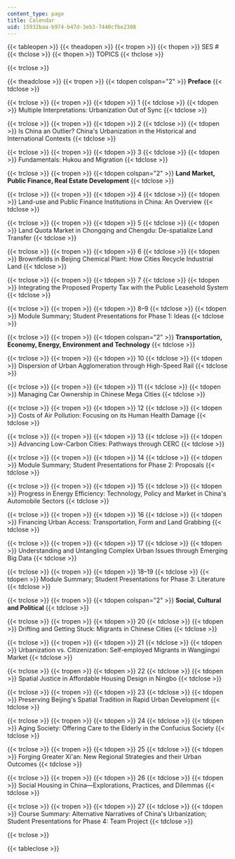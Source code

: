 ```yaml
---
content_type: page
title: Calendar
uid: 15932baa-b974-b47d-3eb3-7440cfbe2308
---
```


{{< tableopen >}}
{{< theadopen >}}
{{< tropen >}}
{{< thopen >}}
SES #
{{< thclose >}}
{{< thopen >}}
TOPICS
{{< thclose >}}

{{< trclose >}}

{{< theadclose >}}
{{< tropen >}}
{{< tdopen colspan="2" >}}
**Preface**
{{< tdclose >}}

{{< trclose >}}
{{< tropen >}}
{{< tdopen >}}
1
{{< tdclose >}}
{{< tdopen >}}
Multiple Interpretations: Urbanization Out of Sync
{{< tdclose >}}

{{< trclose >}}
{{< tropen >}}
{{< tdopen >}}
2
{{< tdclose >}}
{{< tdopen >}}
Is China an Outlier? China's Urbanization in the Historical and International Contexts
{{< tdclose >}}

{{< trclose >}}
{{< tropen >}}
{{< tdopen >}}
3
{{< tdclose >}}
{{< tdopen >}}
Fundamentals: Hukou and Migration
{{< tdclose >}}

{{< trclose >}}
{{< tropen >}}
{{< tdopen colspan="2" >}}
**Land Market, Public Finance, Real Estate Development**
{{< tdclose >}}

{{< trclose >}}
{{< tropen >}}
{{< tdopen >}}
4
{{< tdclose >}}
{{< tdopen >}}
Land-use and Public Finance Institutions in China: An Overview
{{< tdclose >}}

{{< trclose >}}
{{< tropen >}}
{{< tdopen >}}
5
{{< tdclose >}}
{{< tdopen >}}
Land Quota Market in Chongqing and Chengdu: De-spatialize Land Transfer
{{< tdclose >}}

{{< trclose >}}
{{< tropen >}}
{{< tdopen >}}
6
{{< tdclose >}}
{{< tdopen >}}
Brownfields in Beijing Chemical Plant: How Cities Recycle Industrial Land
{{< tdclose >}}

{{< trclose >}}
{{< tropen >}}
{{< tdopen >}}
7
{{< tdclose >}}
{{< tdopen >}}
Integrating the Proposed Property Tax with the Public Leasehold System
{{< tdclose >}}

{{< trclose >}}
{{< tropen >}}
{{< tdopen >}}
8–9
{{< tdclose >}}
{{< tdopen >}}
Module Summary; Student Presentations for Phase 1: Ideas
{{< tdclose >}}

{{< trclose >}}
{{< tropen >}}
{{< tdopen colspan="2" >}}
**Transportation, Economy, Energy, Environment and Technology**
{{< tdclose >}}

{{< trclose >}}
{{< tropen >}}
{{< tdopen >}}
10
{{< tdclose >}}
{{< tdopen >}}
Dispersion of Urban Agglomeration through High-Speed Rail
{{< tdclose >}}

{{< trclose >}}
{{< tropen >}}
{{< tdopen >}}
11
{{< tdclose >}}
{{< tdopen >}}
Managing Car Ownership in Chinese Mega Cities
{{< tdclose >}}

{{< trclose >}}
{{< tropen >}}
{{< tdopen >}}
12
{{< tdclose >}}
{{< tdopen >}}
Costs of Air Pollution: Focusing on its Human Health Damage
{{< tdclose >}}

{{< trclose >}}
{{< tropen >}}
{{< tdopen >}}
13
{{< tdclose >}}
{{< tdopen >}}
Advancing Low-Carbon Cities: Pathways through CERC
{{< tdclose >}}

{{< trclose >}}
{{< tropen >}}
{{< tdopen >}}
14
{{< tdclose >}}
{{< tdopen >}}
Module Summary; Student Presentations for Phase 2: Proposals
{{< tdclose >}}

{{< trclose >}}
{{< tropen >}}
{{< tdopen >}}
15
{{< tdclose >}}
{{< tdopen >}}
Progress in Energy Efficiency: Technology, Policy and Market in China's Automobile Sectors
{{< tdclose >}}

{{< trclose >}}
{{< tropen >}}
{{< tdopen >}}
16
{{< tdclose >}}
{{< tdopen >}}
Financing Urban Access: Transportation, Form and Land Grabbing
{{< tdclose >}}

{{< trclose >}}
{{< tropen >}}
{{< tdopen >}}
17
{{< tdclose >}}
{{< tdopen >}}
Understanding and Untangling Complex Urban Issues through Emerging Big Data
{{< tdclose >}}

{{< trclose >}}
{{< tropen >}}
{{< tdopen >}}
18–19
{{< tdclose >}}
{{< tdopen >}}
Module Summary; Student Presentations for Phase 3: Literature
{{< tdclose >}}

{{< trclose >}}
{{< tropen >}}
{{< tdopen colspan="2" >}}
**Social, Cultural and Political**
{{< tdclose >}}

{{< trclose >}}
{{< tropen >}}
{{< tdopen >}}
20
{{< tdclose >}}
{{< tdopen >}}
Drifting and Getting Stuck: Migrants in Chinese Cities
{{< tdclose >}}

{{< trclose >}}
{{< tropen >}}
{{< tdopen >}}
21
{{< tdclose >}}
{{< tdopen >}}
Urbanization vs. Citizenization: Self-employed Migrants in Wangjingxi Market
{{< tdclose >}}

{{< trclose >}}
{{< tropen >}}
{{< tdopen >}}
22
{{< tdclose >}}
{{< tdopen >}}
Spatial Justice in Affordable Housing Design in Ningbo
{{< tdclose >}}

{{< trclose >}}
{{< tropen >}}
{{< tdopen >}}
23
{{< tdclose >}}
{{< tdopen >}}
Preserving Beijing's Spatial Tradition in Rapid Urban Development
{{< tdclose >}}

{{< trclose >}}
{{< tropen >}}
{{< tdopen >}}
24
{{< tdclose >}}
{{< tdopen >}}
Aging Society: Offering Care to the Elderly in the Confucius Society
{{< tdclose >}}

{{< trclose >}}
{{< tropen >}}
{{< tdopen >}}
25
{{< tdclose >}}
{{< tdopen >}}
Forging Greater Xi'an: New Regional Strategies and their Urban Outcomes
{{< tdclose >}}

{{< trclose >}}
{{< tropen >}}
{{< tdopen >}}
26
{{< tdclose >}}
{{< tdopen >}}
Social Housing in China—Explorations, Practices, and Dilemmas
{{< tdclose >}}

{{< trclose >}}
{{< tropen >}}
{{< tdopen >}}
27
{{< tdclose >}}
{{< tdopen >}}
Course Summary: Alternative Narratives of China's Urbanization; Student Presentations for Phase 4: Team Project
{{< tdclose >}}

{{< trclose >}}

{{< tableclose >}}